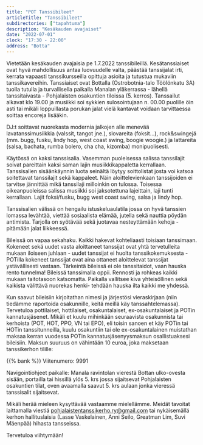 ```yaml
---
title: "POT Tanssibileet"
articleTitle: "Tanssibileet"
subdirectories: ["tapahtuma"]
description: "Kesäkauden avajaiset"
date: "2022-07-01"
clock: "17:30 - 22:00"
address: "Botta"
---
```


Vietetään kesäkauden avajaisia pe 1.7.2022 tanssibileillä. Kesätanssiaiset ovat hyvä mahdollisuus antaa luovuudelle valta, päästää tanssijalat irti, kerrata vapaasti tanssikursseilla opittuja asioita ja tutustua mukaviin tanssikavereihin. Tanssiaiset ovat Bottalla (Ostrobotnia-talo Töölönkatu 3A) tuolla tutulla ja turvallisella paikalla Manalan yläkerrassa - lähellä tanssitaivasta - Pohjalaisten osakuntien tiloissa (5. kerros). Tanssailut alkavat klo 19.00 ja musiikki soi sykkien sulosointujaan n. 00.00 puolille öin asti tai mikäli loppuillasta porukan jalat vielä kantavat voidaan tarvittaessa soittaa encoreja lisääkin.

DJ:t soittavat nuorekasta modernia jalkojen alle menevää lavatanssimusiikkia (valssit, tangot jne.), slovareita (foksit...), rock&swingejä (mm. bugg, fusku, lindy hop, west coast swing, boogie woogie.) ja lattareita (salsa, bachata, rumba bolero, cha cha, kizomba) monipuolisesti.

Käytössä on kaksi tanssisalia. Vasemman puoleisessa salissa tanssilajit soivat pareittain kaksi saman lajin musiikkikappaletta kerrallaan. Tanssisalien sisäänkäynnin luota seinältä löytyy soittolistat josta voi katsoa soitettavat tanssilajit sekä kappaleet. Näin aloittelevienkaan tanssijoiden ei tarvitse jännittää mikä tanssilaji milloinkin on tulossa. Toisessa oikeanpuoleissa salissa musiikki soi jaksotettuna lajeittain, laji tunti kerrallaan. Lajit foksi/fusku, bugg west coast swing, salsa ja lindy hop.

Tanssisalien välissä on hengailu istuskeluaulatila jossa on hyvä tanssien lomassa levähtää, viettää sosiaalista elämää, jutella sekä nauttia pöydän antimista. Tarjolla on syötävää sekä juotavaa nesteyttämään kehoja - pitämään jalat liikkeessä.

Bileissä on vapaa sekahaku. Kaikki hakevat kohteliaasti toisiaan tanssimaan.
Kokeneet sekä uudet vasta aloittaneet tanssijat ovat yhtä tervetulleita mukaan iloiseen juhlaan - uudet tanssijat ei huolta tanssikokemuksesta - POTilla kokeneet tanssijat ovat aina ottaneet aloittelevat tanssijat ystävällisesti vastaan. Tärkeintä bileissä ei ole tanssitaidot, vaan hauska rento tunnelma! Bileissä tanssimalla oppii. Rennosti ja rohkeas kaikki mukaan taitotasoon katsomatta. Paikalla vallitsee kiva yhteisöllinen sekä kaikista välittävä nuorekas henki- tehdään hauska ilta kaikki me yhdessä.

Kun saavut bileisiin kirjoitathan nimesi ja järjestösi vieraskirjaan (niin tiedämme raportoida osakunnille, keitä meillä käy tanssahtelemassa). Tervetuloa pottilaiset, hottilaiset, osakuntalaiset, ex-osakuntalaiset ja POTin kannatusjäsenet. Mikäli et kuulu mihinkään seuraavista osakunnista tai kerhoista (POT, HOT, PPO, VN tai EPO), eli toisin sanoen et käy POTin tai HOTin tanssitunneilla, kuulu osakuntiin tai ole ex-osakuntalainen muistathan maksaa kerran vuodessa POTin kannatusjäsenyysmaksun osallistuaksesi bileisiin. Maksun suuruus on vähintään 10 euroa, joka maksetaan tanssikerhon tilille:

{{% bank %}}
Viitenumero: 9991

Navigointiohjeet paikalle: Manala ravintolan vierestä Bottan ulko-ovesta sisään, portailla tai hissillä ylös 5. krs jossa sijaitsevat Pohjalaisten osakuntien tilat, oven avaamalla saavut 5. krs aulaan jonka vieressä tanssisalit sijaitsevat.

Mikäli herää mieleen kysyttävää vastaamme mielellämme. Meidät tavoitat laittamalla viestiä pohjalaistentanssikerho.ry@gmail.com tai nykäisemällä kerhon hallituslaisia (Lasse Vaskelainen, Anni Seilo, Greatman Lim, Suvi Mäenpää) hihasta tansseissa.

Tervetuloa viihtymään!
